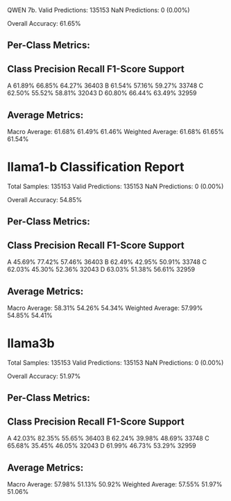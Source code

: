 QWEN 7b.
Valid Predictions: 135153
NaN Predictions: 0 (0.00%)

Overall Accuracy: 61.65%

Per-Class Metrics:
--------------------------------------------------
Class       Precision     Recall   F1-Score    Support
--------------------------------------------------
A              61.89%     66.85%     64.27%      36403
B              61.54%     57.16%     59.27%      33748
C              62.50%     55.52%     58.81%      32043
D              60.80%     66.44%     63.49%      32959

Average Metrics:
--------------------------------------------------
Macro Average:
               61.68%     61.49%     61.46%
Weighted Average:
               61.68%     61.65%     61.54%


llama1-b
Classification Report
==================================================
Total Samples: 135153
Valid Predictions: 135153
NaN Predictions: 0 (0.00%)

Overall Accuracy: 54.85%

Per-Class Metrics:
--------------------------------------------------
Class       Precision     Recall   F1-Score    Support
--------------------------------------------------
A              45.69%     77.42%     57.46%      36403
B              62.49%     42.95%     50.91%      33748
C              62.03%     45.30%     52.36%      32043
D              63.03%     51.38%     56.61%      32959

Average Metrics:
--------------------------------------------------
Macro Average:
               58.31%     54.26%     54.34%
Weighted Average:
               57.99%     54.85%     54.41%

llama3b
==================================================
Total Samples: 135153
Valid Predictions: 135153
NaN Predictions: 0 (0.00%)

Overall Accuracy: 51.97%

Per-Class Metrics:
--------------------------------------------------
Class       Precision     Recall   F1-Score    Support
--------------------------------------------------
A              42.03%     82.35%     55.65%      36403
B              62.24%     39.98%     48.69%      33748
C              65.68%     35.45%     46.05%      32043
D              61.99%     46.73%     53.29%      32959

Average Metrics:
--------------------------------------------------
Macro Average:
               57.98%     51.13%     50.92%
Weighted Average:
               57.55%     51.97%     51.06%